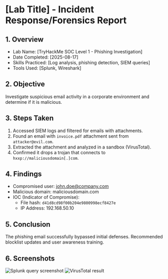 # [Lab Title] - Incident Response/Forensics Report

## 1. Overview
- Lab Name: [TryHackMe SOC Level 1 - Phishing Investigation]
- Date Completed: [2025-08-17]
- Skills Practiced: [Log analysis, phishing detection, SIEM queries]
- Tools Used: [Splunk, Wireshark]

## 2. Objective
Investigate suspicious email activity in a corporate environment and determine if it is malicious.

## 3. Steps Taken
1. Accessed SIEM logs and filtered for emails with attachments.
2. Found an email with `invoice.pdf` attachment sent from `attacker@evil.com`.
3. Extracted the attachment and analyzed in a sandbox (VirusTotal).
4. Confirmed it drops a trojan that connects to `hxxp://maliciousdomain[.]com`.

## 4. Findings
- Compromised user: john.doe@company.com
- Malicious domain: maliciousdomain.com
- IOC (Indicator of Compromise): 
  - File hash: `d41d8cd98f00b204e9800998ecf8427e`
  - IP Address: 192.168.50.10

## 5. Conclusion
The phishing email successfully bypassed initial defenses. Recommended blocklist updates and user awareness training.

## 6. Screenshots
![Splunk query screenshot](screenshot1.png)
![VirusTotal result](screenshot2.png)
